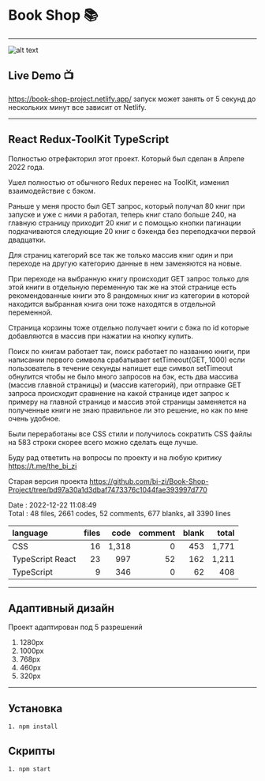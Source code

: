 # Book Shop 📚

---

![alt text](./BookShop.gif)

## Live Demo 📺

https://book-shop-project.netlify.app/ запуск может занять от 5 секунд до нескольких минут все зависит от Netlify.

---

## React Redux-ToolKit TypeScript

Полностью отрефакторил этот проект. Который был сделан в Апреле 2022 года.

Ушел полностью от обычного Redux перенес на ToolKit, изменил взаимодействие с бэком.

Раньше у меня просто был GET запрос, который получал 80 книг при запуске и уже с ними я работал, теперь книг стало больше 240, на главную страницу приходит 20 книг и с помощью кнопки пагинации подкачиваются следующие 20 книг с бэкенда без переподкачки первой двадцатки.

Для страниц категорий все так же только массив книг один и при переходе на другую категорию данные в нем заменяются на новые.

При переходе на выбранную книгу происходит GET запрос только для этой книги в отдельную переменную так же на этой странице есть рекомендованные книги это 8 рандомных книг из категории в которой находится выбранная книга они тоже находятся в отдельной переменной.

Страница корзины тоже отдельно получает книги с бэка по id которые добавляются в массив при нажатии на кнопку купить.

Поиск по книгам работает так, поиск работает по названию книги, при написании первого символа срабатывает setTimeout(GET, 1000) если пользователь в течение секунды напишет еще символ setTimeout обнулится чтобы не было много запросов на бэк, есть два массива (массив главной страницы) и (массив категорий), при отправке GET запроса происходит сравнение на какой странице идет запрос к примеру на главной странице и массив этой страницы заменяется на полученные книги не знаю правильное ли это решение, но как по мне очень удобное.

Были переработаны все CSS стили и получилось сократить CSS файлы на 583 строки скорее всего можно сделать еще лучше.

Буду рад ответить на вопросы по проекту и на любую критику https://t.me/the_bi_zi

Старая версия проекта
https://github.com/bi-zi/Book-Shop-Project/tree/bd97a30a1d3dbaf7473376c1044fae393997d770

Date : 2022-12-22 11:08:49 <br/>
Total : 48 files, 2661 codes, 52 comments, 677 blanks, all 3390 lines

| language         | files |  code | comment | blank | total |
| :--------------- | ----: | ----: | ------: | ----: | ----: |
| CSS              |    16 | 1,318 |       0 |   453 | 1,771 |
| TypeScript React |    23 |   997 |      52 |   162 | 1,211 |
| TypeScript       |     9 |   346 |       0 |    62 |   408 |

---

## Адаптивный дизайн

Проект адаптирован под 5 разрешений

1. 1280px
2. 1000px
3. 768px
4. 460px
5. 320px

---

## Установка

```
1. npm install
```

## Скрипты

```
1. npm start
```
